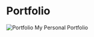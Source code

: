 # Portfolio
![Portfolio](https://repository-images.githubusercontent.com/421746464/acbd89d4-27b0-4409-a3fa-eb4761decc69)
My Personal Portfolio
